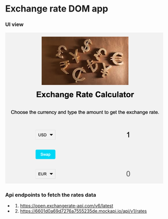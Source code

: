 # Exchange rate DOM app

### UI view

![view](./img/view.png)

### Api endpoints to fetch the rates data

- 1. https://open.exchangerate-api.com/v6/latest
- 2. https://6601d0a69d7276a7555235de.mockapi.io/api/v1/rates
